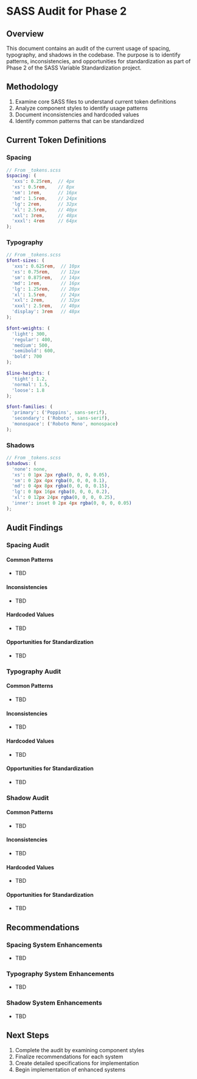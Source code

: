# SASS Audit for Phase 2

## Overview
This document contains an audit of the current usage of spacing, typography, and shadows in the codebase. The purpose is to identify patterns, inconsistencies, and opportunities for standardization as part of Phase 2 of the SASS Variable Standardization project.

## Methodology
1. Examine core SASS files to understand current token definitions
2. Analyze component styles to identify usage patterns
3. Document inconsistencies and hardcoded values
4. Identify common patterns that can be standardized

## Current Token Definitions

### Spacing
```scss
// From _tokens.scss
$spacing: (
  'xxs': 0.25rem,  // 4px
  'xs': 0.5rem,    // 8px
  'sm': 1rem,      // 16px
  'md': 1.5rem,    // 24px
  'lg': 2rem,      // 32px
  'xl': 2.5rem,    // 40px
  'xxl': 3rem,     // 48px
  'xxxl': 4rem     // 64px
);
```

### Typography
```scss
// From _tokens.scss
$font-sizes: (
  'xxs': 0.625rem,  // 10px
  'xs': 0.75rem,    // 12px
  'sm': 0.875rem,   // 14px
  'md': 1rem,       // 16px
  'lg': 1.25rem,    // 20px
  'xl': 1.5rem,     // 24px
  'xxl': 2rem,      // 32px
  'xxxl': 2.5rem,   // 40px
  'display': 3rem   // 48px
);

$font-weights: (
  'light': 300,
  'regular': 400,
  'medium': 500,
  'semibold': 600,
  'bold': 700
);

$line-heights: (
  'tight': 1.2,
  'normal': 1.5,
  'loose': 1.8
);

$font-families: (
  'primary': ('Poppins', sans-serif),
  'secondary': ('Roboto', sans-serif),
  'monospace': ('Roboto Mono', monospace)
);
```

### Shadows
```scss
// From _tokens.scss
$shadows: (
  'none': none,
  'xs': 0 1px 2px rgba(0, 0, 0, 0.05),
  'sm': 0 2px 4px rgba(0, 0, 0, 0.1),
  'md': 0 4px 8px rgba(0, 0, 0, 0.15),
  'lg': 0 8px 16px rgba(0, 0, 0, 0.2),
  'xl': 0 12px 24px rgba(0, 0, 0, 0.25),
  'inner': inset 0 2px 4px rgba(0, 0, 0, 0.05)
);
```

## Audit Findings

### Spacing Audit

#### Common Patterns
- TBD

#### Inconsistencies
- TBD

#### Hardcoded Values
- TBD

#### Opportunities for Standardization
- TBD

### Typography Audit

#### Common Patterns
- TBD

#### Inconsistencies
- TBD

#### Hardcoded Values
- TBD

#### Opportunities for Standardization
- TBD

### Shadow Audit

#### Common Patterns
- TBD

#### Inconsistencies
- TBD

#### Hardcoded Values
- TBD

#### Opportunities for Standardization
- TBD

## Recommendations

### Spacing System Enhancements
- TBD

### Typography System Enhancements
- TBD

### Shadow System Enhancements
- TBD

## Next Steps
1. Complete the audit by examining component styles
2. Finalize recommendations for each system
3. Create detailed specifications for implementation
4. Begin implementation of enhanced systems 